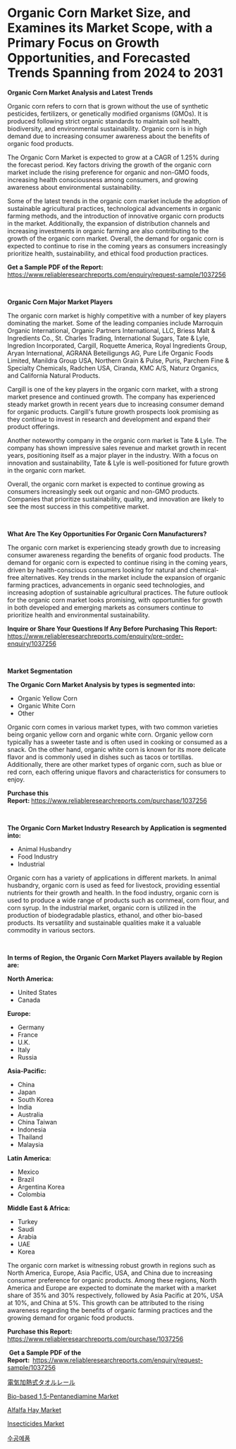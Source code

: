 <p><h1>Organic Corn Market Size, and Examines its Market Scope, with a Primary Focus on Growth Opportunities, and Forecasted Trends Spanning from 2024 to 2031</h1></p><p><strong>Organic Corn Market Analysis and Latest Trends</strong></p>
<p><p>Organic corn refers to corn that is grown without the use of synthetic pesticides, fertilizers, or genetically modified organisms (GMOs). It is produced following strict organic standards to maintain soil health, biodiversity, and environmental sustainability. Organic corn is in high demand due to increasing consumer awareness about the benefits of organic food products. </p><p>The Organic Corn Market is expected to grow at a CAGR of 1.25% during the forecast period. Key factors driving the growth of the organic corn market include the rising preference for organic and non-GMO foods, increasing health consciousness among consumers, and growing awareness about environmental sustainability. </p><p>Some of the latest trends in the organic corn market include the adoption of sustainable agricultural practices, technological advancements in organic farming methods, and the introduction of innovative organic corn products in the market. Additionally, the expansion of distribution channels and increasing investments in organic farming are also contributing to the growth of the organic corn market. Overall, the demand for organic corn is expected to continue to rise in the coming years as consumers increasingly prioritize health, sustainability, and ethical food production practices.</p></p>
<p><strong>Get a Sample PDF of the Report:&nbsp;</strong> <a href="https://www.reliableresearchreports.com/enquiry/request-sample/1037256">https://www.reliableresearchreports.com/enquiry/request-sample/1037256</a></p>
<p>&nbsp;</p>
<p><strong>Organic Corn Major Market Players</strong></p>
<p><p>The organic corn market is highly competitive with a number of key players dominating the market. Some of the leading companies include Marroquin Organic International, Organic Partners International, LLC, Briess Malt & Ingredients Co., St. Charles Trading, International Sugars, Tate & Lyle, Ingredion Incorporated, Cargill, Roquette America, Royal Ingredients Group, Aryan International, AGRANA Beteiligungs AG, Pure Life Organic Foods Limited, Manildra Group USA, Northern Grain & Pulse, Puris, Parchem Fine & Specialty Chemicals, Radchen USA, Ciranda, KMC A/S, Naturz Organics, and California Natural Products.</p><p>Cargill is one of the key players in the organic corn market, with a strong market presence and continued growth. The company has experienced steady market growth in recent years due to increasing consumer demand for organic products. Cargill's future growth prospects look promising as they continue to invest in research and development and expand their product offerings.</p><p>Another noteworthy company in the organic corn market is Tate & Lyle. The company has shown impressive sales revenue and market growth in recent years, positioning itself as a major player in the industry. With a focus on innovation and sustainability, Tate & Lyle is well-positioned for future growth in the organic corn market.</p><p>Overall, the organic corn market is expected to continue growing as consumers increasingly seek out organic and non-GMO products. Companies that prioritize sustainability, quality, and innovation are likely to see the most success in this competitive market.</p></p>
<p>&nbsp;</p>
<p><strong>What Are The Key Opportunities For Organic Corn Manufacturers?</strong></p>
<p><p>The organic corn market is experiencing steady growth due to increasing consumer awareness regarding the benefits of organic food products. The demand for organic corn is expected to continue rising in the coming years, driven by health-conscious consumers looking for natural and chemical-free alternatives. Key trends in the market include the expansion of organic farming practices, advancements in organic seed technologies, and increasing adoption of sustainable agricultural practices. The future outlook for the organic corn market looks promising, with opportunities for growth in both developed and emerging markets as consumers continue to prioritize health and environmental sustainability.</p></p>
<p><strong>Inquire or Share Your Questions If Any Before Purchasing This Report:</strong> <a href="https://www.reliableresearchreports.com/enquiry/pre-order-enquiry/1037256">https://www.reliableresearchreports.com/enquiry/pre-order-enquiry/1037256</a></p>
<p>&nbsp;</p>
<p><strong>Market Segmentation</strong></p>
<p><strong>The Organic Corn Market Analysis by types is segmented into:</strong></p>
<p><ul><li>Organic Yellow Corn</li><li>Organic White Corn</li><li>Other</li></ul></p>
<p><p>Organic corn comes in various market types, with two common varieties being organic yellow corn and organic white corn. Organic yellow corn typically has a sweeter taste and is often used in cooking or consumed as a snack. On the other hand, organic white corn is known for its more delicate flavor and is commonly used in dishes such as tacos or tortillas. Additionally, there are other market types of organic corn, such as blue or red corn, each offering unique flavors and characteristics for consumers to enjoy.</p></p>
<p><strong>Purchase this Report:&nbsp;</strong><a href="https://www.reliableresearchreports.com/purchase/1037256">https://www.reliableresearchreports.com/purchase/1037256</a></p>
<p>&nbsp;</p>
<p><strong>The Organic Corn Market Industry Research by Application is segmented into:</strong></p>
<p><ul><li>Animal Husbandry</li><li>Food Industry</li><li>Industrial</li></ul></p>
<p><p>Organic corn has a variety of applications in different markets. In animal husbandry, organic corn is used as feed for livestock, providing essential nutrients for their growth and health. In the food industry, organic corn is used to produce a wide range of products such as cornmeal, corn flour, and corn syrup. In the industrial market, organic corn is utilized in the production of biodegradable plastics, ethanol, and other bio-based products. Its versatility and sustainable qualities make it a valuable commodity in various sectors.</p></p>
<p>&nbsp;</p>
<p><strong>In terms of Region, the Organic Corn Market Players available by Region are:</strong></p>
<p>
    <p> <strong> North America: </strong>
        <ul>
            <li>United States</li>
            <li>Canada</li>
        </ul>
        </p> 
    <p> <strong> Europe: </strong>
        <ul>
            <li>Germany</li>
            <li>France</li>
            <li>U.K.</li>
            <li>Italy</li>
            <li>Russia</li>
        </ul>
        </p> 
    <p> <strong> Asia-Pacific: </strong>
        <ul>
            <li>China</li>
            <li>Japan</li>
            <li>South Korea</li>
            <li>India</li>
            <li>Australia</li>
            <li>China Taiwan</li>
            <li>Indonesia</li>
            <li>Thailand</li>
            <li>Malaysia</li>
        </ul>
        </p> 
    <p> <strong> Latin America: </strong>
        <ul>
            <li>Mexico</li>
            <li>Brazil</li>
            <li>Argentina Korea</li>
            <li>Colombia</li>
        </ul>
        </p> 
    <p> <strong> Middle East & Africa: </strong>
        <ul>
            <li>Turkey</li>
            <li>Saudi</li>
            <li>Arabia</li>
            <li>UAE</li>
            <li>Korea</li>
        </ul>
    </p>
    </p>
<p><p>The organic corn market is witnessing robust growth in regions such as North America, Europe, Asia Pacific, USA, and China due to increasing consumer preference for organic products. Among these regions, North America and Europe are expected to dominate the market with a market share of 35% and 30% respectively, followed by Asia Pacific at 20%, USA at 10%, and China at 5%. This growth can be attributed to the rising awareness regarding the benefits of organic farming practices and the growing demand for organic food products.</p></p>
<p><strong>Purchase this Report: </strong><a href="https://www.reliableresearchreports.com/purchase/1037256">https://www.reliableresearchreports.com/purchase/1037256</a></p>
<p>&nbsp;<strong>Get a Sample PDF of the Report:&nbsp;&nbsp;</strong><a href="https://www.reliableresearchreports.com/enquiry/request-sample/1037256">https://www.reliableresearchreports.com/enquiry/request-sample/1037256</a></p>
<p><strong></strong></p>
<p><p><a href="https://github.com/jkjreqjscoxx7/Market-Research-Report-List-1/blob/main/7839938187295.md">電気加熱式タオルレール</a></p><p><a href="https://issuu.com/reportprime-2/docs/bio-based-15-pentanediamine-market-size-2030.pptx">Bio-based 1,5-Pentanediamine Market</a></p><p><a href="https://github.com/brenzgnarento/Market-Research-Report-List-1/blob/main/alfalfa-hay-market.md">Alfalfa Hay Market</a></p><p><a href="https://github.com/jerrycopelandthomaswsqd8q/Market-Research-Report-List-1/blob/main/insecticides-market.md">Insecticides Market</a></p><p><a href="https://github.com/nuekbpymrrz5/Market-Research-Report-List-1/blob/main/8340363187170.md">수공예품</a></p></p>